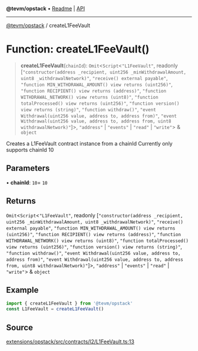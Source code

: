 **@tevm/opstack** • [Readme](../README.md) \| [API](../globals.md)

***

[@tevm/opstack](../README.md) / createL1FeeVault

# Function: createL1FeeVault()

> **createL1FeeVault**(`chainId`): `Omit`\<`Script`\<`"L1FeeVault"`, readonly [`"constructor(address _recipient, uint256 _minWithdrawalAmount, uint8 _withdrawalNetwork)"`, `"receive() external payable"`, `"function MIN_WITHDRAWAL_AMOUNT() view returns (uint256)"`, `"function RECIPIENT() view returns (address)"`, `"function WITHDRAWAL_NETWORK() view returns (uint8)"`, `"function totalProcessed() view returns (uint256)"`, `"function version() view returns (string)"`, `"function withdraw()"`, `"event Withdrawal(uint256 value, address to, address from)"`, `"event Withdrawal(uint256 value, address to, address from, uint8 withdrawalNetwork)"`]\>, `"address"` \| `"events"` \| `"read"` \| `"write"`\> & `object`

Creates a L1FeeVault contract instance from a chainId
Currently only supports chainId 10

## Parameters

• **chainId**: `10`= `10`

## Returns

`Omit`\<`Script`\<`"L1FeeVault"`, readonly [`"constructor(address _recipient, uint256 _minWithdrawalAmount, uint8 _withdrawalNetwork)"`, `"receive() external payable"`, `"function MIN_WITHDRAWAL_AMOUNT() view returns (uint256)"`, `"function RECIPIENT() view returns (address)"`, `"function WITHDRAWAL_NETWORK() view returns (uint8)"`, `"function totalProcessed() view returns (uint256)"`, `"function version() view returns (string)"`, `"function withdraw()"`, `"event Withdrawal(uint256 value, address to, address from)"`, `"event Withdrawal(uint256 value, address to, address from, uint8 withdrawalNetwork)"`]\>, `"address"` \| `"events"` \| `"read"` \| `"write"`\> & `object`

## Example

```ts
import { createL1FeeVault } from '@tevm/opstack'
const L1FeeVault = createL1FeeVault()
```

## Source

[extensions/opstack/src/contracts/l2/L1FeeVault.ts:13](https://github.com/evmts/tevm-monorepo/blob/main/extensions/opstack/src/contracts/l2/L1FeeVault.ts#L13)
